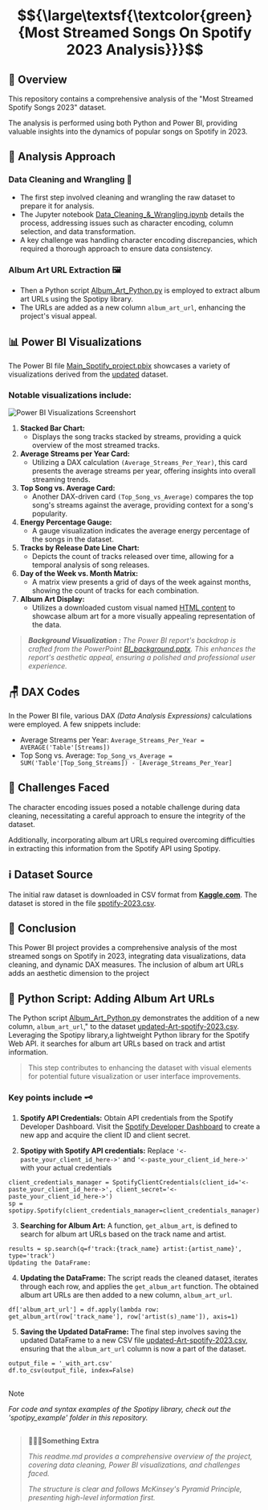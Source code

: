 # $${\large\textsf{\textcolor{green}{Most Streamed Songs On Spotify 2023 Analysis}}}$$

## 📝 **Overview**
This repository contains a comprehensive analysis of the "Most Streamed Spotify Songs 2023" dataset.

The analysis is performed using both Python and Power BI, providing valuable insights into the dynamics of popular songs on Spotify in 2023.

## 🧠 **Analysis Approach**

### Data Cleaning and Wrangling 🧹
- The first step involved cleaning and wrangling the raw dataset to prepare it for analysis. 
- The Jupyter notebook [Data_Cleaning_&_Wrangling.ipynb](Data_Cleaning_&_Wrangling.ipynb) details the process, addressing issues such as character encoding, column selection, and data transformation.
- A key challenge was handling character encoding discrepancies, which required a thorough approach to ensure data consistency.

### **Album Art URL Extraction** 🖼️
- Then a Python script [Album_Art_Python.py](Album_Art_Python.py) is employed to extract album art URLs using the Spotipy library. 
- The URLs are added as a new column `album_art_url`, enhancing the project's visual appeal.

## 📊 **Power BI Visualizations**

The Power BI file [Main_Spotify_project.pbix](Main_Spotify_project.pbix) showcases a variety of visualizations derived from the [updated](updated-Art-spotify-2023.csv) dataset. 

### Notable visualizations include: 

![Power BI Visualizations Screenshort](https://github.com/5umit-chandra/Spotify_most.streamed.songs-2023_EDA/assets/154830809/973cb072-df36-4a9f-b66c-091e17a975ba)

1. **Stacked Bar Chart:**
   - Displays the song tracks stacked by streams, providing a quick overview of the most streamed tracks.
2. **Average Streams per Year Card:**
   - Utilizing a DAX calculation `(Average_Streams_Per_Year)`, this card presents the average streams per year, offering insights into overall streaming trends.
3. **Top Song vs. Average Card:**
   - Another DAX-driven card `(Top_Song_vs_Average)` compares the top song's streams against the average, providing context for a song's popularity.
4. **Energy Percentage Gauge:**
   - A gauge visualization indicates the average energy percentage of the songs in the dataset.
5. **Tracks by Release Date Line Chart:**
   - Depicts the count of tracks released over time, allowing for a temporal analysis of song releases.
6. **Day of the Week vs. Month Matrix:**
   - A matrix view presents a grid of days of the week against months, showing the count of tracks for each combination.
7. **Album Art Display:**
   - Utilizes a downloaded custom visual named [HTML content](https://appsource.microsoft.com/en-us/product/power-bi-visuals/wa200001930?tab=overview) to showcase album art for a more visually appealing representation of the data.

> **_Background Visualization :_**
>*The Power BI report's backdrop is crafted from the PowerPoint [BI_background.pptx](background/BI_background.pptx). This enhances the report's aesthetic appeal, ensuring a polished and professional user experience.*

## 🪑 **DAX Codes**
In the Power BI file, various DAX _(Data Analysis Expressions)_ calculations were employed. A few snippets include:

- Average Streams per Year:
`Average_Streams_Per_Year = AVERAGE('Table'[Streams])`
- Top Song vs. Average:
`Top_Song_vs_Average = SUM('Table'[Top_Song_Streams]) - [Average_Streams_Per_Year]`

## 🎯 **Challenges Faced**
The character encoding issues posed a notable challenge during data cleaning, necessitating a careful approach to ensure the integrity of the dataset.

Additionally, incorporating album art URLs required overcoming difficulties in extracting this information from the Spotify API using Spotipy.

## ℹ️ **Dataset Source**
The initial raw dataset is downloaded in CSV format from **[Kaggle.com](https://www.kaggle.com/)**. The dataset is stored in the file [spotify-2023.csv](spotify-2023.csv).

## 🤔 **Conclusion**
This Power BI project provides a comprehensive analysis of the most streamed songs on Spotify in 2023, integrating data visualizations, data cleaning, and dynamic DAX measures. The inclusion of album art URLs adds an aesthetic dimension to the project

## 🐍 **Python Script: Adding Album Art URLs**
The Python script [Album_Art_Python.py](Album_Art_Python.py) demonstrates the addition of a new column, `album_art_url`," to the dataset [updated-Art-spotify-2023.csv](updated-Art-spotify-2023.csv). Leveraging the Spotipy library,a lightweight Python library for the Spotify Web API. it searches for album art URLs based on track and artist information. 
> This step contributes to enhancing the dataset with visual elements for potential future visualization or user interface improvements.

### Key points include 🗝️

1. **Spotify API Credentials:**
Obtain API credentials from the Spotify Developer Dashboard.
Visit the [Spotify Developer Dashboard](https://developer.spotify.com/) to create a new app and acquire the client ID and client secret.

2. **Spotipy with Spotify API credentials:** Replace `'<-paste_your_client_id_here->'` and `'<-paste_your_client_id_here->'` with your actual credentials

```
client_credentials_manager = SpotifyClientCredentials(client_id='<-paste_your_client_id_here->', client_secret='<-paste_your_client_id_here->')
sp = spotipy.Spotify(client_credentials_manager=client_credentials_manager)
```
3. **Searching for Album Art:**
A function, `get_album_art`, is defined to search for album art URLs based on the track name and artist.
```
results = sp.search(q=f'track:{track_name} artist:{artist_name}', type='track')
Updating the DataFrame:
```
4. **Updating the DataFrame:** 
The script reads the cleaned dataset, iterates through each row, and applies the `get_album_art` function. The obtained album art URLs are then added to a new column, `album_art_url`.
```
df['album_art_url'] = df.apply(lambda row: get_album_art(row['track_name'], row['artist(s)_name']), axis=1)
```
5. **Saving the Updated DataFrame:** 
The final step involves saving the updated DataFrame to a new CSV file [updated-Art-spotify-2023.csv](updated-Art-spotify-2023.csv), ensuring that the `album_art_url` column is now a part of the dataset.
```
output_file = '_with_art.csv'
df.to_csv(output_file, index=False)
```

##
>[!NOTE]
>*For code and syntax examples of the Spotipy library, check out the 'spotipy_example' folder in this repository.*

##   
> 💁🏻‍♂️**Something Extra**
> 
>*This readme.md provides a comprehensive overview of the project, covering data cleaning, Power BI visualizations, and challenges faced.*
>
>*The structure is clear and follows McKinsey's Pyramid Principle, presenting high-level information first.*
